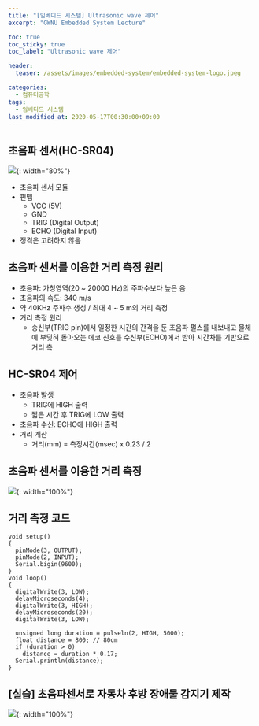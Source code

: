 ```yaml
---
title: "[임베디드 시스템] Ultrasonic wave 제어"
excerpt: "GWNU Embedded System Lecture"

toc: true
toc_sticky: true
toc_label: "Ultrasonic wave 제어"

header:
  teaser: /assets/images/embedded-system/embedded-system-logo.jpeg

categories:
  - 컴퓨터공학
tags:
  - 임베디드 시스템
last_modified_at: 2020-05-17T00:30:00+09:00
---
```


## 초음파 센서(HC-SR04)

![](https://eliotjang.github.io/assets/images/embedded-system/ultrasonic-wave-control-1.png){: width="80%"}

- 초음파 센서 모듈
- 핀맵
  - VCC (5V)
  - GND
  - TRIG (Digital Output)
  - ECHO (Digital Input)
- 정격은 고려하지 않음

## 초음파 센서를 이용한 거리 측정 원리

- 초음파: 가청영역(20 ~ 20000 Hz)의 주파수보다 높은 음
- 초음파의 속도: 340 m/s
- 약 40KHz 주파수 생성 / 최대 4 ~ 5 m의 거리 측정
- 거리 측정 원리
  - 송신부(TRIG pin)에서 일정한 시간의 간격을 둔 초음파 펄스를 내보내고 물체에 부딪혀 돌아오는 에코 신호를 수신부(ECHO)에서 받아 시간차를 기반으로 거리 측

## HC-SR04 제어

- 초음파 발생
  - TRIG에 HIGH 출력
  - 짧은 시간 후 TRIG에 LOW 출력
- 초음파 수신: ECHO에 HIGH 출력
- 거리 계산
  - 거리(mm) = 측정시간(msec) x 0.23 / 2

## 초음파 센서를 이용한 거리 측정

![](https://eliotjang.github.io/assets/images/embedded-system/ultrasonic-wave-control-2.png){: width="100%"}

## 거리 측정 코드

```
void setup()
{
  pinMode(3, OUTPUT);
  pinMode(2, INPUT);
  Serial.bigin(9600);
}
void loop()
{
  digitalWrite(3, LOW);
  delayMicroseconds(4);
  digitalWrite(3, HIGH);
  delayMicroseconds(20);
  digitalWrite(3, LOW);

  unsigned long duration = pulseln(2, HIGH, 5000);
  float distance = 800; // 80cm
  if (duration > 0)
    distance = duration * 0.17;
  Serial.println(distance);
}
```

## [실습] 초음파센서로 자동차 후방 장애물 감지기 제작

![](https://eliotjang.github.io/assets/images/embedded-system/ultrasonic-wave-control-3.png){: width="100%"}









